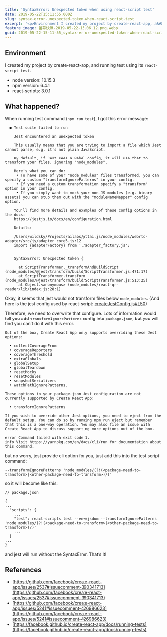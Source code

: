```yaml
---
title: 'SyntaxError: Unexpected token when using react-script test'
date: 2019-05-22T15:11:55.000Z
slug: syntax-error-unexpected-token-when-react-script-test
excerpt: '<p>Environment I created my project by create-react-app, a&#8230;</p> '
feature_image: 螢幕快照-2019-05-22-15.06.12.png.webp
guid: 2019-05-22-15-11-55_syntax-error-unexpected-token-when-react-script-test
---
```

Environment
-----------

I created my project by create-react-app, and running test using its `react-script test`.

*   node version: 10.15.3
*   npm version: 6.4.1
*   react-scripts: 3.0.1

What happened?
--------------

When running test command (`npm run test`), I got this error message:

      ● Test suite failed to run

        Jest encountered an unexpected token

        This usually means that you are trying to import a file which Jest cannot parse, e.g. it's not plain JavaScript.

        By default, if Jest sees a Babel config, it will use that to transform your files, ignoring "node_modules".

        Here's what you can do:
         • To have some of your "node_modules" files transformed, you can specify a custom "transformIgnorePatterns" in your config.
         • If you need a custom transformation specify a "transform" option in your config.
         • If you simply want to mock your non-JS modules (e.g. binary assets) you can stub them out with the "moduleNameMapper" config option.

        You'll find more details and examples of these config options in the docs:
        https://jestjs.io/docs/en/configuration.html

        Details:

        /Users/wildsky/Projects/ailabs/pttai.js/node_modules/webrtc-adapter/src/js/adapter_core5.js:12
        import {adapterFactory} from './adapter_factory.js';
               ^

        SyntaxError: Unexpected token {

          at ScriptTransformer._transformAndBuildScript (node_modules/@jest/transform/build/ScriptTransformer.js:471:17)
          at ScriptTransformer.transform (node_modules/@jest/transform/build/ScriptTransformer.js:513:25)
          at Object.<anonymous> (node_modules/react-qr-reader/lib/index.js:28:1)

Okay, it seems that jest would not transform files below `node_modules`. (And here is the jest config used by react-script: [createJestConfig.js#L50](https://github.com/facebook/create-react-app/blob/master/packages/react-scripts/scripts/utils/createJestConfig.js#L50))

Therefore, we need to overwrite that configure. Lots of information would tell you add `transformIgnorePatterns` config into `package.json`, but you will find you can’t do it with this error.

    Out of the box, Create React App only supports overriding these Jest options:

      • collectCoverageFrom
      • coverageReporters
      • coverageThreshold
      • extraGlobals
      • globalSetup
      • globalTeardown
      • resetMocks
      • resetModules
      • snapshotSerializers
      • watchPathIgnorePatterns.

    These options in your package.json Jest configuration are not currently supported by Create React App:

      • transformIgnorePatterns

    If you wish to override other Jest options, you need to eject from the default setup. You can do so by running npm run eject but remember that this is a one-way operation. You may also file an issue with Create React App to discuss supporting more options out of the box.

    error Command failed with exit code 1.
    info Visit https://yarnpkg.com/en/docs/cli/run for documentation about this command.

but no worry, jest provide cli option for you, just add this into the test script command:

    --transformIgnorePatterns 'node_modules/(?!(<package-need-to-transform>|<other-package-need-to-transform>)/)'

so it will become like this:

    // package.json

    {
    ...
      "scripts": {
        ...
        "test": react-scripts test --env=jsdom --transformIgnorePatterns 'node_modules/(?!(<package-need-to-transform>|<other-package-need-to-transform>)/)'
        ...
      }
    ...
    }

and jest will run without the SyntaxError. That’s it!

References
----------

*   [https://github.com/facebook/create-react-app/issues/2537#issuecomment-390341713](https://github.com/facebook/create-react-app/issues/2537#issuecomment-390341713)
*   [https://github.com/facebook/create-react-app/issues/5241#issuecomment-426986623](https://github.com/facebook/create-react-app/issues/5241#issuecomment-426986623)
*   [https://facebook.github.io/create-react-app/docs/running-tests](https://facebook.github.io/create-react-app/docs/running-tests)
